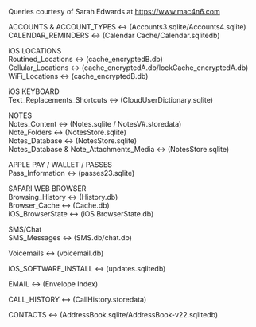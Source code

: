 Queries courtesy of Sarah Edwards at https://www.mac4n6.com  

ACCOUNTS & ACCOUNT_TYPES <-> (Accounts3.sqlite/Accounts4.sqlite)  
CALENDAR_REMINDERS <-> (Calendar Cache/Calendar.sqlitedb)  

iOS LOCATIONS  
Routined_Locations <-> (cache_encryptedB.db)  
Cellular_Locations <-> (cache_encryptedA.db/lockCache_encryptedA.db)  
WiFi_Locations <-> (cache_encryptedB.db)  

iOS KEYBOARD  
Text_Replacements_Shortcuts <-> (CloudUserDictionary.sqlite) 

NOTES  
Notes_Content <-> (Notes.sqlite / NotesV#.storedata)  
Note_Folders <-> (NotesStore.sqlite)  
Notes_Database <-> (NotesStore.sqlite)  
Notes_Database & Note_Attachments_Media <-> (NotesStore.sqlite)  

APPLE PAY / WALLET / PASSES  
Pass_Information <-> (passes23.sqlite)  

SAFARI WEB BROWSER  
Browsing_History <-> (History.db)  
Browser_Cache <-> (Cache.db)  
iOS_BrowserState <-> (iOS BrowserState.db)   

SMS/Chat  
SMS_Messages <-> (SMS.db/chat.db)  

Voicemails <-> (voicemail.db)  

iOS_SOFTWARE_INSTALL <-> (updates.sqlitedb)  

EMAIL <-> (Envelope Index)

CALL_HISTORY <-> (CallHistory.storedata)  

CONTACTS <-> (AddressBook.sqlite/AddressBook-v22.sqlitedb)
